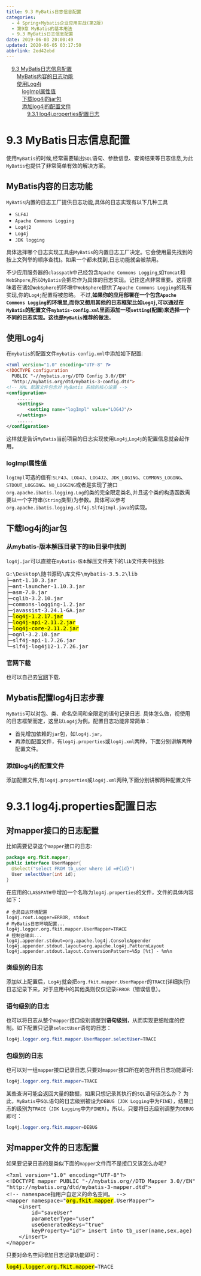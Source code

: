 ```yaml
---
title: 9.3 MyBatis日志信息配置
categories: 
  - 4 Spring+Mybatis企业应用实战(第2版)
  - 第9章 MyBatis的基本用法
  - 9.3 MyBatis日志信息配置
date: 2019-06-03 20:00:49
updated: 2020-06-05 03:17:50
abbrlink: 2ed42ebd
---
```

<div id='my_toc'><a href="/JavaReadingNotes/2ed42ebd/#9-3-MyBatis日志信息配置" class="header_1">9.3 MyBatis日志信息配置</a>&nbsp;<br><a href="/JavaReadingNotes/2ed42ebd/#MyBatis内容的日志功能" class="header_2">MyBatis内容的日志功能</a>&nbsp;<br><a href="/JavaReadingNotes/2ed42ebd/#使用Log4j" class="header_2">使用Log4j</a>&nbsp;<br><a href="/JavaReadingNotes/2ed42ebd/#logImpl属性值" class="header_3">logImpl属性值</a>&nbsp;<br><a href="/JavaReadingNotes/2ed42ebd/#下载log4j的jar包" class="header_3">下载log4j的jar包</a>&nbsp;<br><a href="/JavaReadingNotes/2ed42ebd/#添加log4j的配置文件" class="header_3">添加log4j的配置文件</a>&nbsp;<br><a href="/JavaReadingNotes/2ed42ebd/#9-3-1-log4j-properties配置日志" class="header_4">9.3.1 log4j.properties配置日志</a>&nbsp;<br></div>
<style>.header_1{margin-left: 1em;}.header_2{margin-left: 2em;}.header_3{margin-left: 3em;}.header_4{margin-left: 4em;}.header_5{margin-left: 5em;}.header_6{margin-left: 6em;}</style>
<!--more-->
<script>if (navigator.platform.search('arm')==-1){document.getElementById('my_toc').style.display = 'none';}var e,p = document.getElementsByTagName('p');while (p.length>0) {e = p[0];e.parentElement.removeChild(e);}</script>

<!--end-->
# 9.3 MyBatis日志信息配置
使用`MyBatis`的时候,经常需要输出`SQL`语句、参数信息、查询结果等日志信息,为此`MyBatis`也提供了非常简单有效的解决方案。
## MyBatis内容的日志功能
`MyBatis`内置的日志工厂提供日志功能,具体的日志实现有以下几种工具
- `SLF4J`
- `Apache Commons Logging`
- `Log4j2`
- `Log4j`
- `JDK logging`

具体选择哪个日志实现工具由`MyBatis`的内置日志工厂决定。它会使用最先找到的按上文列举的顺序查找)。如果一个都未找到,日志功能就会被禁用。

不少应用服务器的`classpath`中己经包含`Apache Commons Logging`,如`Tomcat`和`WebShpere`,所以`MyBatis`会把它作为具体的日志实现。记住这点非常重要。这将意味着在诸如`WebSphere`的环境中`WebSphere`提供了`Apache Commons Logging`的私有实现,你的`Log4j`配置将被忽略。
不过,**如果你的应用部署在一个包含`Apache Commons Logging`的环境里,而你又想用其他的日志框架比如`Log4j`,可以通过在`MyBatis`的配置文件`mybatis-config.xml`里面添加一项`setting`(配置)来选择一个不同的日志实现。这也是`MyBatis`推荐的做法**。
## 使用Log4j
在`mybatis`的配置文件`mybatis-config.xml`中添加如下配置:
```xml
<?xml version="1.0" encoding="UTF-8" ?>
<!DOCTYPE configuration
  PUBLIC "-//mybatis.org//DTD Config 3.0//EN"
  "http://mybatis.org/dtd/mybatis-3-config.dtd">
<!-- XML 配置文件包含对 MyBatis 系统的核心设置 -->
<configuration>
    ......
    <settings>
        <setting name="logImpl" value="LOG4J"/>
    </settings>
    ......
</configuration>
```
这样就是告诉`MyBatis`当前项目的日志实现使用`Log4j`,`Log4j`的配置信息就会起作用。
### logImpl属性值
`logImpl`可选的值有:`SLF4J`、`LOG4J`、`LOG4J2`、`JDK_LOGING`、`COMMONS_LOGING`、`STDOUT_LOGGING`、`NO_LOGGING`或者是实现了接口`org.apache.ibatis.logging.Log`的类的完全限定类名,并且这个类的构造函数需要以一个字符串(`String`类型)为参数。具体可以参考`org.apache.ibatis.logging.slf4j.Slf4jImpl.java`的实现。

## 下载log4j的jar包
### 从mybatis-版本解压目录下的lib目录中找到
`log4j.jar`可以直接在`mybatis-版本`解压文件夹下的`lib`文件夹中找到:
<pre>
G:\Desktop\随书源码\库文件\mybatis-3.5.2\lib
├─ant-1.10.3.jar
├─ant-launcher-1.10.3.jar
├─asm-7.0.jar
├─cglib-3.2.10.jar
├─commons-logging-1.2.jar
├─javassist-3.24.1-GA.jar
├─<mark>log4j-1.2.17.jar</mark>
├─<mark>log4j-api-2.11.2.jar</mark>
├─<mark>log4j-core-2.11.2.jar</mark>
├─ognl-3.2.10.jar
├─slf4j-api-1.7.26.jar
└─slf4j-log4j12-1.7.26.jar
</pre>

### 官网下载
也可以自己去[官网](https://logging.apache.org/log4j/2.x/download.html)下载.

## Mybatis配置log4j日志步骤
`MyBatis`可以对包、类、命名空间和全限定的语句记录日志.
具体怎么做，视使用的日志框架而定，这里以`Log4j`为例。配置日志功能非常简单：
- 首先增加依赖的`jar`包，如`log4j.jar`，
- 再添加配置文件，有`log4j.properties`或`log4j.xml`两种，下面分别讲解两种配置文件。

### 添加log4j的配置文件
添加配置文件,有`log4j.properties`或`log4j.xml`两种,下面分别讲解两种配置文件
# 9.3.1 log4j.properties配置日志
## 对mapper接口的日志配置
比如需要记录这个`mapper`接口的日志:
```java
package org.fkit.mapper;
public interface UserMapper{
  @Select("select FROM tb_user where id =#{id}")
  User selectUser(int id);
}
```
在应用的`CLASSPATH`中增加一个名称为`log4j.properties`的文件，文件的具体内容如下：
```
# 全局日志环境配置
log4j.root.Logger=ERROR, stdout
# MyBatis日志环境配置...
log4j.logger.org.fkit.mapper.UserMapper=TRACE
# 控制台输出...
log4j.appender.stdout=org.apache.log4j.ConsoleAppender
log4j.appender.stdout.layout=org.apache.log4j.PatternLayout
log4j.appender.stdout.layout.ConversionPattern=%5p [%t] - %m%n
```
### 类级别的日志
添加以上配置后，`Log4j`就会把`org.fkit.mapper.UserMapper`的`TRACE`(详细执行)日志记录下来，对于应用中的其他类则仅仅记录`ERROR`（错误信息）。

### 语句级别的日志
也可以将日志从整个`mapper`接口级别调整到**语句级别**，从而实现更细粒度的控制。如下配置只记录`selectUser`语句的日志：
```java
log4j.logger.org.fkit.mapper.UserMapper.selectUser=TRACE
```
### 包级别的日志
也可以对一组`mapper`接口记录日志,只要对`mapper`接口所在的包开启日志功能即可:
```java
log4j.logger.org.fkit.mapper=TRACE
```
某些查询可能会返回大量的数据，如果只想记录其执行的`SQL`语句该怎么办？ 为此，`MyBatis`中`SQL`语句的日志级别被设为`DEBUG`（`JDK Logging`中为`FINE`），结果日志的级别为`TRACE`（`JDK Logging`中为`FINER`）。所以，只要将日志级别调整为`DEBUG`即可：
```java
log4j.logger.org.fkit.mapper=DEBUG
```
## 对mapper文件的日志配置
如果要记录日志的是类似下面的`mapper`文件而不是接口又该怎么办呢?
<pre>
&lt;?xml version="1.0" encoding="UTF-8"?&gt;
&lt;!DOCTYPE mapper PUBLIC "-//mybatis.org//DTD Mapper 3.0//EN" 
"http://mybatis.org/dtd/mybatis-3-mapper.dtd"&gt;
&lt;!-- namespace指用户自定义的命名空间。 --&gt;
&lt;mapper namespace="<mark>org.fkit.mapper</mark>.UserMapper"&gt;
    &lt;insert
        id="saveUser"
        parameterType="user"
        useGeneratedKeys="true"
        keyProperty="id"&gt; insert into tb_user(name,sex,age) values(#{name},#{sex},#{age})
    &lt;/insert&gt;
&lt;/mapper&gt;
</pre>

只要对命名空间增加日志记录功能即可：
<pre>
<mark>log4j.logger.org.fkit.mapper</mark>=TRACE
</pre>

